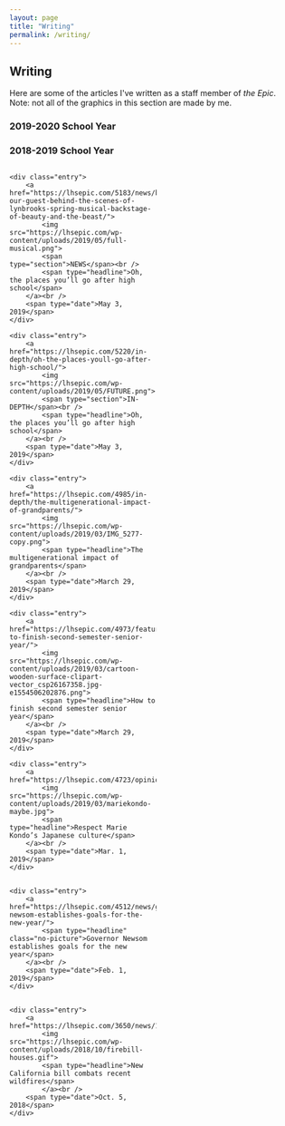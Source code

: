 ```yaml
---
layout: page
title: "Writing"
permalink: /writing/
---
```

<style>

	img {
		padding: -20px -20px 30px -20px;
	}
	
	.entry{
		background-color: #F5F5F5;
		padding: 20px;
	}
	
	.grid{
		display: grid;
		grid-template-columns: 260px 260px 260px;
		grid-template-rows: auto auto auto;
		grid-gap: 20px;
	}
	
	.no-picture {
		margin-top:-30px;
	}
	
	[type='section']{
		margin-bottom: 10px;
		font-size: 10px;
	}
	
	[type='headline']{
		font-size: 20px;
		margin-top: 20px;
	}
	
	[type='date']{
		margin-top: 20px;
		font-size: 15px;
	}
	
	
	
</style>

<h2>Writing</h2>

<p>Here are some of the articles I've written as a staff member of <i>the Epic</i>. Note: not all of the graphics in this section are made by me.</p>

<h3>2019-2020 School Year</h3>

<h3>2018-2019 School Year</h3>

<section class="grid">

	<div class="entry">
		<a href="https://lhsepic.com/5183/news/be-our-guest-behind-the-scenes-of-lynbrooks-spring-musical-backstage-of-beauty-and-the-beast/">
			<img src="https://lhsepic.com/wp-content/uploads/2019/05/full-musical.png">
			<span type="section">NEWS</span><br />
			<span type="headline">Oh, the places you’ll go after high school</span>
		</a><br />
		<span type="date">May 3, 2019</span>
	</div>

	<div class="entry">
		<a href="https://lhsepic.com/5220/in-depth/oh-the-places-youll-go-after-high-school/">
			<img src="https://lhsepic.com/wp-content/uploads/2019/05/FUTURE.png">
			<span type="section">IN-DEPTH</span><br />
			<span type="headline">Oh, the places you’ll go after high school</span>
		</a><br />
		<span type="date">May 3, 2019</span>
	</div>
	
	<div class="entry">
		<a href="https://lhsepic.com/4985/in-depth/the-multigenerational-impact-of-grandparents/">
			<img src="https://lhsepic.com/wp-content/uploads/2019/03/IMG_5277-copy.png">
			<span type="headline">The multigenerational impact of grandparents</span>
		</a><br />
		<span type="date">March 29, 2019</span>
	</div>

	<div class="entry">
		<a href="https://lhsepic.com/4973/features/how-to-finish-second-semester-senior-year/">
			<img src="https://lhsepic.com/wp-content/uploads/2019/03/cartoon-wooden-surface-clipart-vector_csp26167358.jpg-e1554506202876.png">
			<span type="headline">How to finish second semester senior year</span>
		</a><br />
		<span type="date">March 29, 2019</span>
	</div>

	<div class="entry">
		<a href="https://lhsepic.com/4723/opinion/4723/">
			<img src="https://lhsepic.com/wp-content/uploads/2019/03/mariekondo-maybe.jpg">
			<span type="headline">Respect Marie Kondo’s Japanese culture</span>
		</a><br />
		<span type="date">Mar. 1, 2019</span>
	</div>


	<div class="entry">
		<a href="https://lhsepic.com/4512/news/governor-newsom-establishes-goals-for-the-new-year/">
			<span type="headline" class="no-picture">Governor Newsom establishes goals for the new year</span>
		</a><br />
		<span type="date">Feb. 1, 2019</span>
	</div>


	<div class="entry">
		<a href="https://lhsepic.com/3650/news/1_nw_firebillkaylinl/">
			<img src="https://lhsepic.com/wp-content/uploads/2018/10/firebill-houses.gif">
			<span type="headline">New California bill combats recent wildfires</span>
			</a><br />
		<span type="date">Oct. 5, 2018</span>
	</div>
	
</section>